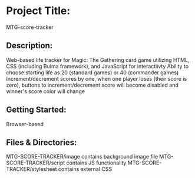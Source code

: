 # Project Title:
MTG-score-tracker

## Description:
Web-based life tracker for Magic: The Gathering card game utilizing HTML, CSS (including Bulma framework), and JavaScript for interactiivty
Ability to choose starting life as 20 (standard games) or 40 (commander games)
Increment/decrement scores by one, when one player loses (their score is zero), buttons to increment/decrement score will become disabled and winner's score color will change

## Getting Started:
Browser-based

## Files & Directories:
MTG-SCORE-TRACKER/image contains background image file
MTG-SCORE-TRACKER/script contains JS functionality
MTG-SCORE-TRACKER/stylesheet contains external CSS
